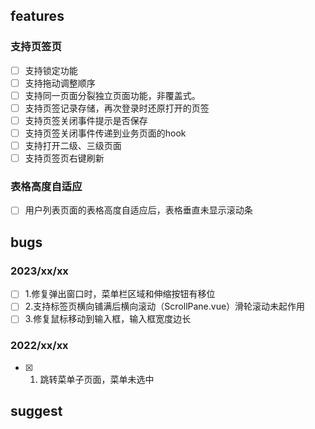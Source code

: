 ## features
### 支持页签页
- [ ] 支持锁定功能
- [ ] 支持拖动调整顺序
- [ ] 支持同一页面分裂独立页面功能，非覆盖式。
- [ ] 支持页签记录存储，再次登录时还原打开的页签
- [ ] 支持页签关闭事件提示是否保存
- [ ] 支持页签关闭事件传递到业务页面的hook
- [ ] 支持打开二级、三级页面
- [ ] 支持页签页右键刷新

### 表格高度自适应
- [ ] 用户列表页面的表格高度自适应后，表格垂直未显示滚动条 

## bugs

### 2023/xx/xx
- [ ] 1.修复弹出窗口时，菜单栏区域和伸缩按钮有移位
- [ ] 2.支持标签页横向铺满后横向滚动（ScrollPane.vue）滑轮滚动未起作用
- [ ] 3.修复鼠标移动到输入框，输入框宽度边长

###  2022/xx/xx
- [x] 1. 跳转菜单子页面，菜单未选中

[lonelyzou]:
击用户管理的查看时，跳转到用户详情，这时左侧菜单的用户管理应该高亮的，因为用户详情应该是用户管理的子级。




## suggest